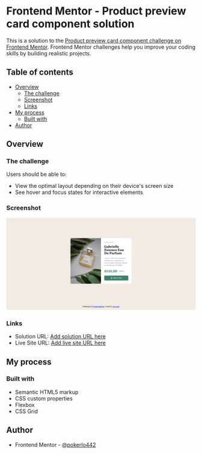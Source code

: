 # Frontend Mentor - Product preview card component solution

This is a solution to the [Product preview card component challenge on Frontend Mentor](https://www.frontendmentor.io/challenges/product-preview-card-component-GO7UmttRfa). Frontend Mentor challenges help you improve your coding skills by building realistic projects. 

## Table of contents

- [Overview](#overview)
  - [The challenge](#the-challenge)
  - [Screenshot](#screenshot)
  - [Links](#links)
- [My process](#my-process)
  - [Built with](#built-with)
- [Author](#author)

## Overview

### The challenge

Users should be able to:

- View the optimal layout depending on their device's screen size
- See hover and focus states for interactive elements

### Screenshot

![](design/Frontend-Mentor-Product-preview-card-component-screenshot.png)

### Links

- Solution URL: [Add solution URL here](https://your-solution-url.com)
- Live Site URL: [Add live site URL here](https://pokerlo442.github.io/product-preview-card/)

## My process

### Built with

- Semantic HTML5 markup
- CSS custom properties
- Flexbox
- CSS Grid


## Author

- Frontend Mentor - [@pokerlo442](https://www.frontendmentor.io/profile/yourusername)

